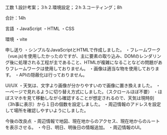 工数
1.設計考案；３h
2.環境設定；２h
3.コーティング；8h

合計：14h

言語
・JavaScript
・HTML
・CSS

環境
・vite

申し送り
・シンプルなJavaScriptとHTMLで作成しました。
・フレームワーク（vue.js)を使用したかったのですが、主に要素の取り込み、DOMのレンダリング後に処理される工程が主であること、HTMLが複雑になることなどの問題がありフレームワークは使用しておりません。
・画像は適当な物を使用しております。
・APIの隠蔽化は行っておりません。


UI/UX
・天気は、文字より画像が分かりやすいので画像に置き換えました。
・一ページで見れるように切り替え方式にしました。（スクロールほぼ不要）
・ほぼスマホを見て移動しながら確認することが想定されるので、天気は現時刻（3h事に表示）から１日の個数を設定しました。
・周辺情報のアドレスを設定して場所を確認しやすいようにしました。


今後の改良点
・周辺情報で地図、現在地からのアクセス、現在地からのルートを表示させる。
・今日、明日、明後日の情報追加。
・周辺情報のUI。

